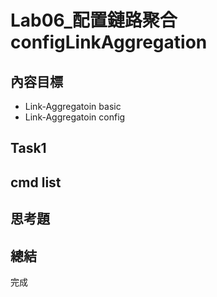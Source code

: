# Lab06_配置鏈路聚合configLinkAggregation 

## 內容目標
- Link-Aggregatoin basic
- Link-Aggregatoin config

## Task1

## cmd list

## 思考題

## 總結
完成

